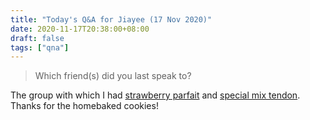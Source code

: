 ```yaml
---
title: "Today's Q&A for Jiayee (17 Nov 2020)"
date: 2020-11-17T20:38:00+08:00
draft: false
tags: ["qna"]
---
```

> Which friend(s) did you last speak to?

The group with which I had [strawberry parfait](https://www.japanrailcafe.com.sg/pages/menu#tab3) and [special mix tendon](https://www.tendon-itsuki.sg/menu). Thanks for the homebaked cookies!

